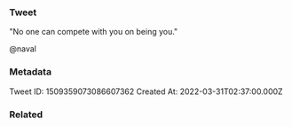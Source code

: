 ### Tweet
"No one can compete with you on being you."

@naval

### Metadata
Tweet ID: 1509359073086607362
Created At: 2022-03-31T02:37:00.000Z

### Related

